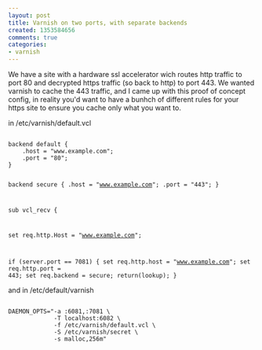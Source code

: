 ```yaml
---
layout: post
title: Varnish on two ports, with separate backends
created: 1353584656
comments: true
categories:
- varnish
---
```

<p>We have a site with a hardware ssl accelerator wich routes http traffic to port 80 and decrypted https traffic (so back to http) to port 443. We wanted varnish to cache the 443 traffic, and I came up with this proof of concept config, in reality you'd want to have a bunhch of different rules for your https site to ensure you cache only what you want to. </p>

<p>in /etc/varnish/default.vcl</p>


<code>
backend default {
    .host = "www.example.com";
    .port = "80";
}

backend secure {
        .host = "www.example.com";
        .port = "443";
}




sub vcl_recv {

set req.http.Host = "www.example.com";


if (server.port == 7081) {
                set req.http.host = "www.example.com";
                set req.http.port = 443;
                set req.backend = secure;
                return(lookup);
}
</code>

<p>and in /etc/default/varnish</p>


<code>
DAEMON_OPTS="-a :6081,:7081 \
             -T localhost:6082 \
             -f /etc/varnish/default.vcl \
             -S /etc/varnish/secret \
             -s malloc,256m"

</code>
